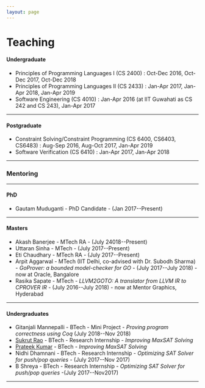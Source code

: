 ```yaml
---
layout: page
---
```


# Teaching

####  Undergraduate

* Principles of Programming Languages I (CS 2400) : Oct-Dec 2016, Oct-Dec 2017, Oct-Dec 2018
* Principles of Programming Languages II (CS 2433) : Jan-Apr 2017, Jan-Apr 2018, Jan-Apr 2019
* Software Engineering (CS 4010) : Jan-Apr 2016 (at IIT Guwahati as CS 242 and CS 243), Jan-Apr 2017 

---

#### Postgraduate

* Constraint Solving/Constraint Programming (CS 6400, CS6403, CS6483) : Aug-Sep 2016, Aug-Oct 2017, Jan-Apr 2019
* Software Verification (CS 6410) : Jan-Apr 2017, Jan-Apr 2018

---

### Mentoring

---

#### PhD

* Gautam Muduganti - PhD Candidate - (Jan 2017--Present)

---

#### Masters

* Akash Banerjee - MTech RA - (July 24018--Present)
* Uttaran Sinha - MTech - (July 2017--Present)
* Eti Chaudhary - MTech RA - (July 2017--Present)
* Arpit Aggarwal - MTech (IIT Delhi, co-advised with Dr. Subodh Sharma) - _GoProver: a bounded model-checker for GO_ - (July 2017--July 2018) - now at Oracle, Bangalore
* Rasika Sapate - MTech - _LLVM2GOTO: A translator from LLVM IR to CPROVER IR_ - (July 2016--July 2018) - now at Mentor Graphics, Hyderabad

---

#### Undergraduates

* Gitanjali Mannepalli - BTech - Mini Project - _Proving program correctness using Coq_ (July 2018--Nov 2018)
* [Sukrut Rao](https://sukrutrao.github.io) - BTech - Research Internship - _Improving MaxSAT Solving_
* [Prateek Kumar](https://prateekkumar.in) - BTech - _Improving MaxSAT Solving_
* Nidhi Dhamnani - BTech - Research Internship - _Optimizing SAT Solver for push/pop queries_ - (July 2017--Nov 2017)
* B Shreya - BTech - Research Internship - _Optimizing SAT Solver for push/pop queries_ -(July 2017--Nov2017)

---
